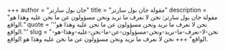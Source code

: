 +++
author = "جان بول سارتر"
title = "مقولة جان بول سارتر"
description = "مقولة جان بول سارتر: نحن لا نعرف ما نريد ونحن مسؤولون عن ما نحن عليه وهذا هو الواقع."
quote = '''نحن لا نعرف ما نريد ونحن مسؤولون عن ما نحن عليه وهذا هو الواقع.'''
slug = "نحن-لا-نعرف-ما-نريد-ونحن-مسؤولون-عن-ما-نحن-عليه-وهذا-هو-الواقع"
+++
نحن لا نعرف ما نريد ونحن مسؤولون عن ما نحن عليه وهذا هو الواقع.

